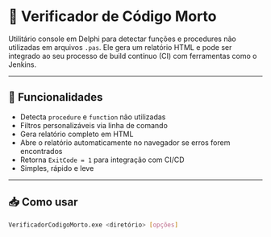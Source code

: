 # 🧼 Verificador de Código Morto

Utilitário console em Delphi para detectar funções e procedures não utilizadas em arquivos `.pas`. Ele gera um relatório HTML e pode ser integrado ao seu processo de build contínuo (CI) com ferramentas como o Jenkins.

---

## 🚀 Funcionalidades

- Detecta `procedure` e `function` não utilizadas
- Filtros personalizáveis via linha de comando
- Gera relatório completo em HTML
- Abre o relatório automaticamente no navegador se erros forem encontrados
- Retorna `ExitCode = 1` para integração com CI/CD
- Simples, rápido e leve

---

## 📥 Como usar

```bash
VerificadorCodigoMorto.exe <diretório> [opções]
